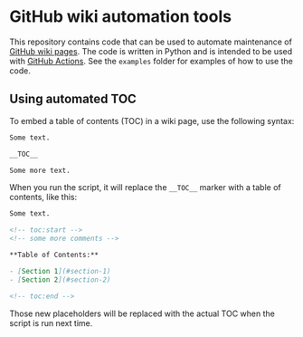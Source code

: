 # GitHub wiki automation tools

This repository contains code that can be used to automate maintenance of [GitHub wiki pages][1].
The code is written in Python and is intended to be used with [GitHub Actions][2].
See the `examples` folder for examples of how to use the code.


## Using automated TOC

To embed a table of contents (TOC) in a wiki page, use the following syntax:

```markdown
Some text.

__TOC__

Some more text.
```

When you run the script, it will replace the `__TOC__` marker with a table of contents, like this:

```markdown
Some text.

<!-- toc:start -->
<!-- some more comments -->

**Table of Contents:**

- [Section 1](#section-1)
- [Section 2](#section-2)

<!-- toc:end -->
```

Those new placeholders will be replaced with the actual TOC when the script is run next time.


[1]: https://docs.github.com/en/communities/documenting-your-project-with-wikis/about-wikis
[2]: https://github.com/features/actions

